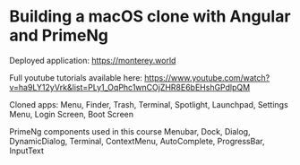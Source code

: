 # Building a macOS clone with Angular and PrimeNg

Deployed application: https://monterey.world

Full youtube tutorials available here:
https://www.youtube.com/watch?v=ha9LY12yVrk&list=PLy1_OqPhc1wnCOjZHR8E6bEHshGPdlpQM

Cloned apps: Menu, Finder, Trash, Terminal, Spotlight, Launchpad, Settings Menu, Login Screen, Boot Screen

PrimeNg components used in this course
Menubar, Dock, Dialog, DynamicDialog, Terminal, 
ContextMenu, AutoComplete, ProgressBar, InputText



